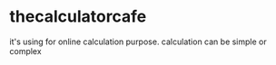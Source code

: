 # thecalculatorcafe
it's using for online calculation purpose. calculation can be simple or complex
